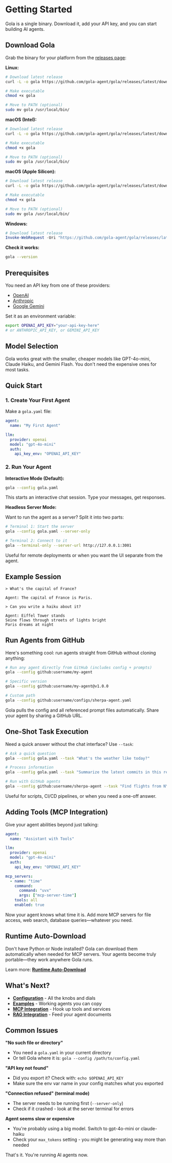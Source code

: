 # Getting Started

Gola is a single binary. Download it, add your API key, and you can start building AI agents.

## Download Gola

Grab the binary for your platform from the [releases page](https://github.com/gola-agent/gola/releases/latest):

**Linux:**
```bash
# Download latest release
curl -L -o gola https://github.com/gola-agent/gola/releases/latest/download/gola-linux-amd64

# Make executable
chmod +x gola

# Move to PATH (optional)
sudo mv gola /usr/local/bin/
```

**macOS (Intel):**
```bash
# Download latest release
curl -L -o gola https://github.com/gola-agent/gola/releases/latest/download/gola-macos-amd64

# Make executable
chmod +x gola

# Move to PATH (optional)
sudo mv gola /usr/local/bin/
```

**macOS (Apple Silicon):**
```bash
# Download latest release
curl -L -o gola https://github.com/gola-agent/gola/releases/latest/download/gola-macos-arm64

# Make executable
chmod +x gola

# Move to PATH (optional)
sudo mv gola /usr/local/bin/
```

**Windows:**
```powershell
# Download latest release
Invoke-WebRequest -Uri "https://github.com/gola-agent/gola/releases/latest/download/gola-windows-amd64.exe" -OutFile "gola.exe"
```

**Check it works:**
```bash
gola --version
```

## Prerequisites

You need an API key from one of these providers:
- [OpenAI](https://platform.openai.com/api-keys)
- [Anthropic](https://console.anthropic.com/)
- [Google Gemini](https://ai.google.dev/)

Set it as an environment variable:
```bash
export OPENAI_API_KEY="your-api-key-here"
# or ANTHROPIC_API_KEY, or GEMINI_API_KEY
```

## Model Selection

Gola works great with the smaller, cheaper models like GPT-4o-mini, Claude Haiku, and Gemini Flash. You don't need the expensive ones for most tasks.

## Quick Start

### 1. Create Your First Agent

Make a `gola.yaml` file:

```yaml
agent:
  name: "My First Agent"

llm:
  provider: openai
  model: "gpt-4o-mini"
  auth:
    api_key_env: "OPENAI_API_KEY"
```

### 2. Run Your Agent

**Interactive Mode (Default):**
```bash
gola --config gola.yaml
```

This starts an interactive chat session. Type your messages, get responses.

**Headless Server Mode:**

Want to run the agent as a server? Split it into two parts:

```bash
# Terminal 1: Start the server
gola --config gola.yaml --server-only

# Terminal 2: Connect to it
gola --terminal-only --server-url http://127.0.0.1:3001
```

Useful for remote deployments or when you want the UI separate from the agent.

## Example Session

```
> What's the capital of France?

Agent: The capital of France is Paris.

> Can you write a haiku about it?

Agent: Eiffel Tower stands
Seine flows through streets of lights bright
Paris dreams at night
```

## Run Agents from GitHub

Here's something cool: run agents straight from GitHub without cloning anything:

```bash
# Run any agent directly from GitHub (includes config + prompts)
gola --config github:username/my-agent

# Specific version
gola --config github:username/my-agent@v1.0.0

# Custom path
gola --config github:username/configs/sherpa-agent.yaml
```

Gola pulls the config and all referenced prompt files automatically. Share your agent by sharing a GitHub URL.

## One-Shot Task Execution

Need a quick answer without the chat interface? Use `--task`:

```bash
# Ask a quick question
gola --config gola.yaml --task "What's the weather like today?"

# Process information
gola --config gola.yaml --task "Summarize the latest commits in this repo"

# Run with GitHub agents
gola --config github:username/sherpa-agent --task "Find flights from NYC to Paris"
```

Useful for scripts, CI/CD pipelines, or when you need a one-off answer.

## Adding Tools (MCP Integration)

Give your agent abilities beyond just talking:

```yaml
agent:
  name: "Assistant with Tools"

llm:
  provider: openai
  model: "gpt-4o-mini"
  auth:
    api_key_env: "OPENAI_API_KEY"

mcp_servers:
  - name: "time"
    command:
      command: "uvx"
      args: ["mcp-server-time"]
    tools: all
    enabled: true
```

Now your agent knows what time it is. Add more MCP servers for file access, web search, database queries—whatever you need.

## Runtime Auto-Download

Don't have Python or Node installed? Gola can download them automatically when needed for MCP servers. Your agents become truly portable—they work anywhere Gola runs.

Learn more: **[Runtime Auto-Download](/runtime-autodownload/)**

## What's Next?

- **[Configuration](/configuration/)** - All the knobs and dials
- **[Examples](/examples/)** - Working agents you can copy
- **[MCP Integration](/mcp/)** - Hook up tools and services
- **[RAG Integration](/rag/)** - Feed your agent documents

## Common Issues

**"No such file or directory"**
- You need a `gola.yaml` in your current directory
- Or tell Gola where it is: `gola --config /path/to/config.yaml`

**"API key not found"**
- Did you export it? Check with: `echo $OPENAI_API_KEY`
- Make sure the env var name in your config matches what you exported

**"Connection refused" (terminal mode)**
- The server needs to be running first (`--server-only`)
- Check if it crashed - look at the server terminal for errors

**Agent seems slow or expensive**
- You're probably using a big model. Switch to gpt-4o-mini or claude-haiku
- Check your `max_tokens` setting - you might be generating way more than needed

That's it. You're running AI agents now.